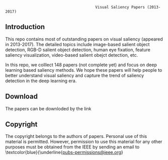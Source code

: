                                             
                                            Visual Saliency Papers (2013-2017)
                                            
Introduction
-------------------------------------------------------------------------------------------------------------------------
This repo contains most of outstanding papers on visual saliency (appeared in 2013-2017). The detailed topics include image-based salient object detection, RGB-D salient object detection, human eye fixation, feature saliency visualization, video-based salient obejct detection, etc.

In this repo, we colllect 148 papers (not complete yet) and focus on deep learning based saliency methods. We hope these papers will help people to better understand visual saliency and capture the trend of saliency detection in the deep learning era.

Download
-------------------------------------------------------------------------------------------------------------------------
The papers can be downloded by the link 


Copyright
-------------------------------------------------------------------------------------------------------------------------
The copyright belongs to the authors of papers. Personal use of this material is permitted. However, permission to use this material for any other purposes must  be obtained from the IEEE by sending an email to \textcolor{blue}{\underline{pubs-permissions@ieee.org}

